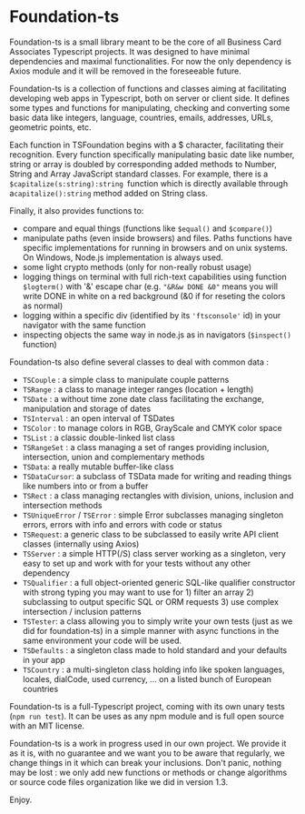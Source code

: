 # Foundation-ts

Foundation-ts is a small library meant to be the core of all Business Card Associates Typescript projects. It was designed to have minimal dependencies and maximal functionalities. For now the only dependency is Axios module and it will be removed in the foreseeable future.

Foundation-ts is a collection of functions and classes aiming at facilitating developing web apps in Typescript, both on server or client side. It defines some types and functions for manipulating, checking and converting some basic data like integers, language, countries, emails, addresses, URLs, geometric points, etc.

Each function in TSFoundation begins with a $ character, facilitating their recognition. Every function specifically manipulating basic date like number, string or array is doubled by corresponding added methods to Number, String and Array JavaScript standard classes. For example, there is a `$capitalize(s:string):string `function which is directly available through a`capitalize():string` method added on String class.

Finally, it also provides functions to:

- compare and equal things (functions like `$equal()` and `$compare()`)
- manipulate paths (even inside browsers) and files. Paths functions have specific implementations
  for running in browsers and on unix systems. On Windows, Node.js implementation is always used.
- some light crypto methods (only for non-really robust usage)
- logging things on terminal with full rich-text capabilities using function `$logterm()` with '&' escape char (e.g. `"&R&w DONE &0"` means you will write DONE in white on a red background (&0 if for reseting the colors as normal)
- logging within a specific div (identified by its `'ftsconsole'` id) in your navigator with the same function
- inspecting objects the same way in node.js as in navigators (`$inspect()` function)

Foundation-ts also define several classes to deal with common data :

* `TSCouple` : a simple class to manipulate couple patterns
* `TSRange` : a class to manage integer ranges (location + length)
* `TSDate` : a without time zone date class facilitating the exchange, manipulation and storage of dates
* `TSInterval` : an open interval of TSDates
* `TSColor` : to manage colors in RGB, GrayScale and CMYK color space
* `TSList` : a classic double-linked list class
* `TSRangeSet` : a class managing a set of ranges providing inclusion, intersection, union and complementary methods
* `TSData`: a really mutable buffer-like class
* `TSDataCursor`: a subclass of TSData made for writing and reading things like numbers into or from a buffer
* `TSRect` : a class managing rectangles with division, unions, inclusion and intersection methods
* `TSUniqueError` / `TSError` : simple Error subclasses managing singleton errors, errors with info and errors with code or status
* `TSRequest`: a generic class to be subclassed to easily write API client classes (internally using Axios)
* `TSServer` : a simple HTTP(/S) class server working as a singleton, very easy to set up and work with for your tests without any other dependency
* `TSQualifier` : a full object-oriented generic SQL-like qualifier constructor with strong typing you may want to use for 1) filter an array 2) subclassing to output specific SQL or ORM requests 3) use complex intersection / inclusion patterns
* `TSTester`: a class allowing you to simply write your own tests (just as we did for foundation-ts) in a simple manner with async functions in the same environment your code will be used.
* `TSDefaults` : a singleton class made to hold standard and your defaults in your app
* `TSCountry` : a multi-singleton class holding info like spoken languages, locales, dialCode, used currency, ... on a listed bunch of European countries

Foundation-ts is a full-Typescript project, coming with its own unary tests (`npm run test`). It can be uses as any npm module and is full open source with an MIT license.

Foundation-ts is a work in progress used in our own project. We provide it as it is, with no guarantee and we want you to be aware that regularly, we change things in it which can break your inclusions. Don't panic, nothing may be lost : we only add new functions or methods or change algorithms or source code files organization like we did in version 1.3.

Enjoy.
